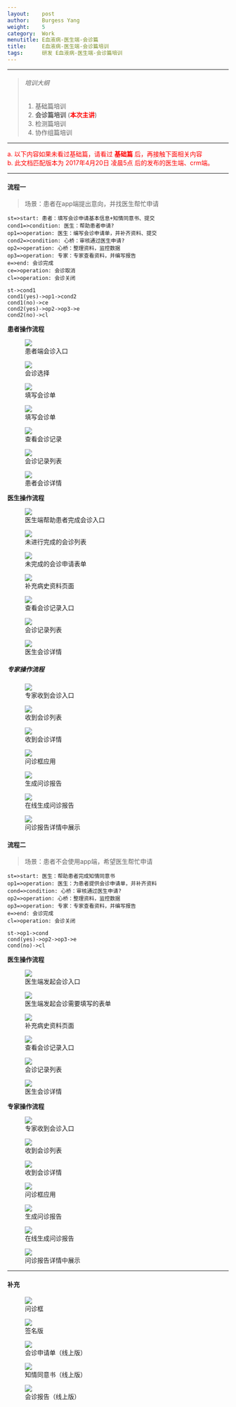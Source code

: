 ```yaml
---
layout:    post
author:    Burgess Yang
weight:    5
category:  Work          
menutitle: E血液病-医生端-会诊篇
title:     E血液病-医生端-会诊篇培训
tags:      研发 E血液病-医生端-会诊篇培训
---
```


<style>
.fr {color:red}
.fg {color:green}
.fdg {color: #666} 

.tc {text-align:center}
</style>

--- 

> ###### 培训大纲
> 1. 基础篇培训
> 2. **会诊篇培训** (**<span class='fr'>本次主讲</span>**)
> 3. 检测篇培训
> 4. 协作组篇培训

--- 

<div class="tip fr">
a. 以下内容如果未看过基础篇，请看过 <b>基础篇</b> 后，再接触下面相关内容<br/>
b. 此文档匹配版本为 2017年4月20日 凌晨5点 后的发布的医生端、crm端。
</div>

---

#### 流程一
> 场景：患者在app端提出意向，并找医生帮忙申请

```flow
st=>start: 患者：填写会诊申请基本信息+知情同意书、提交
cond1=>condition: 医生：帮助患者申请?
op1=>operation: 医生：编写会诊申请单，并补齐资料、提交
cond2=>condition: 心桥：审核通过医生申请?
op2=>operation: 心桥：整理资料，监控数据
op3=>operation: 专家：专家查看资料，并编写报告
e=>end: 会诊完成
ce=>operation: 会诊取消
cl=>operation: 会诊关闭

st->cond1
cond1(yes)->op1->cond2
cond1(no)->ce
cond2(yes)->op2->op3->e
cond2(no)->cl
```

**患者操作流程**
<div class="album">
   <figure>
      <img src="{{ "/media/img/20170420/a_1.png" | absolute_url }}" />
      <figcaption>患者端会诊入口</figcaption>
   </figure>
   <figure>
      <img src="{{ "/media/img/20170420/a_2.png" | absolute_url }}" />
      <figcaption>会诊选择</figcaption>
   </figure>
   <figure>
      <img src="{{ "/media/img/20170420/a_3.png" | absolute_url }}" />
      <figcaption>填写会诊单</figcaption>
   </figure>
   <figure>
      <img src="{{ "/media/img/20170420/a_4.png" | absolute_url }}" />
      <figcaption>填写会诊单</figcaption>
   </figure>
   <figure>
      <img src="{{ "/media/img/20170420/a_5.png" | absolute_url }}" />
      <figcaption>查看会诊记录</figcaption>
   </figure>
   <figure>
      <img src="{{ "/media/img/20170420/a_6.png" | absolute_url }}" />
      <figcaption>会诊记录列表</figcaption>
   </figure>
   <figure>
      <img src="{{ "/media/img/20170420/a_7.png" | absolute_url }}" />
      <figcaption>患者会诊详情</figcaption>
   </figure>
</div>

**医生操作流程**
<div class="album">
   <figure>
      <img src="{{ "/media/img/20170420/b_1.png" | absolute_url }}" />
      <figcaption>医生端帮助患者完成会诊入口</figcaption>
   </figure>
   <figure>
      <img src="{{ "/media/img/20170420/b_2.png" | absolute_url }}" />
      <figcaption>未进行完成的会诊列表</figcaption>
   </figure>
   <figure>
      <img src="{{ "/media/img/20170420/b_3.png" | absolute_url }}" />
      <figcaption>未完成的会诊申请表单</figcaption>
   </figure>
   <figure>
      <img src="{{ "/media/img/20170420/b_4.png" | absolute_url }}" />
      <figcaption>补充病史资料页面</figcaption>
   </figure>
   <figure>
      <img src="{{ "/media/img/20170420/b_5.png" | absolute_url }}" />
      <figcaption>查看会诊记录入口</figcaption>
   </figure>
   <figure>
      <img src="{{ "/media/img/20170420/b_6.png" | absolute_url }}" />
      <figcaption>会诊记录列表</figcaption>
   </figure>
   <figure>
      <img src="{{ "/media/img/20170420/b_7.png" | absolute_url }}" />
      <figcaption>医生会诊详情</figcaption>
   </figure>
</div>

##### **专家操作流程**
<div class="album">
   <figure>
      <img src="{{ "/media/img/20170420/c_1.png" | absolute_url }}" />
      <figcaption>专家收到会诊入口</figcaption>
   </figure>
   <figure>
      <img src="{{ "/media/img/20170420/c_2.png" | absolute_url }}" />
      <figcaption>收到会诊列表</figcaption>
   </figure>
   <figure>
      <img src="{{ "/media/img/20170420/c_3.png" | absolute_url }}" />
      <figcaption>收到会诊详情</figcaption>
   </figure>
   <figure>
      <img src="{{ "/media/img/20170420/c_4.png" | absolute_url }}" />
      <figcaption>问诊框应用</figcaption>
   </figure>
   <figure>
      <img src="{{ "/media/img/20170420/c_5.png" | absolute_url }}" />
      <figcaption>生成问诊报告</figcaption>
   </figure>
   <figure>
      <img src="{{ "/media/img/20170420/c_6.png" | absolute_url }}" />
      <figcaption>在线生成问诊报告</figcaption>
   </figure>
   <figure>
      <img src="{{ "/media/img/20170420/c_7.png" | absolute_url }}" />
      <figcaption>问诊报告详情中展示</figcaption>
   </figure>
</div>


#### 流程二
> 场景：患者不会使用app端，希望医生帮忙申请

```flow
st=>start: 医生：帮助患者完成知情同意书
op1=>operation: 医生：为患者提供会诊申请单，并补齐资料
cond=>condition: 心桥：审核通过医生申请?
op2=>operation: 心桥：整理资料，监控数据
op3=>operation: 专家：专家查看资料，并编写报告
e=>end: 会诊完成
cl=>operation: 会诊关闭

st->op1->cond
cond(yes)->op2->op3->e
cond(no)->cl
```

**医生操作流程**
<div class="album">
   <figure>
      <img src="{{ "/media/img/20170420/d_1.png" | absolute_url }}" />
      <figcaption>医生端发起会诊入口</figcaption>
   </figure>
   <figure>
      <img src="{{ "/media/img/20170420/d_2.png" | absolute_url }}" />
      <figcaption>医生端发起会诊需要填写的表单</figcaption>
   </figure>
   <figure>
      <img src="{{ "/media/img/20170420/b_4.png" | absolute_url }}" />
      <figcaption>补充病史资料页面</figcaption>
   </figure>
   <figure>
      <img src="{{ "/media/img/20170420/b_5.png" | absolute_url }}" />
      <figcaption>查看会诊记录入口</figcaption>
   </figure>
   <figure>
      <img src="{{ "/media/img/20170420/b_6.png" | absolute_url }}" />
      <figcaption>会诊记录列表</figcaption>
   </figure>
   <figure>
      <img src="{{ "/media/img/20170420/b_7.png" | absolute_url }}" />
      <figcaption>医生会诊详情</figcaption>
   </figure>
</div>

**专家操作流程**
<div class="album">
   <figure>
      <img src="{{ "/media/img/20170420/c_1.png" | absolute_url }}" />
      <figcaption>专家收到会诊入口</figcaption>
   </figure>
   <figure>
      <img src="{{ "/media/img/20170420/c_2.png" | absolute_url }}" />
      <figcaption>收到会诊列表</figcaption>
   </figure>
   <figure>
      <img src="{{ "/media/img/20170420/c_3.png" | absolute_url }}" />
      <figcaption>收到会诊详情</figcaption>
   </figure>
   <figure>
      <img src="{{ "/media/img/20170420/c_4.png" | absolute_url }}" />
      <figcaption>问诊框应用</figcaption>
   </figure>
   <figure>
      <img src="{{ "/media/img/20170420/c_5.png" | absolute_url }}" />
      <figcaption>生成问诊报告</figcaption>
   </figure>
   <figure>
      <img src="{{ "/media/img/20170420/c_6.png" | absolute_url }}" />
      <figcaption>在线生成问诊报告</figcaption>
   </figure>
   <figure>
      <img src="{{ "/media/img/20170420/c_7.png" | absolute_url }}" />
      <figcaption>问诊报告详情中展示</figcaption>
   </figure>
</div>


----
#### 补充
<div class="album">
   <figure>
      <img src="{{ "/media/img/20170420/e_1.png" | absolute_url }}" />
      <figcaption>问诊框</figcaption>
   </figure>
   <figure>
      <img src="{{ "/media/img/20170420/e_2.png" | absolute_url }}" />
      <figcaption>签名版</figcaption>
   </figure>
   <figure>
      <img src="{{ "/media/img/20170420/e_3.png" | absolute_url }}" />
      <figcaption>会诊申请单（线上版）</figcaption>
   </figure>
   <figure>
      <img src="{{ "/media/img/20170420/e_4.png" | absolute_url }}" />
      <figcaption>知情同意书（线上版）</figcaption>
   </figure>
   <figure>
      <img src="{{ "/media/img/20170420/e_5.png" | absolute_url }}" />
      <figcaption>会诊报告（线上版）</figcaption>
   </figure>
</div>


